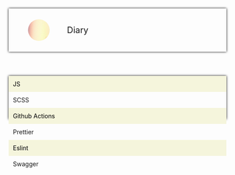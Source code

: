 <header style="height:100px; box-shadow:0 0 5px #000;display:flex;align-items:center; padding-inline: 5px">
<figure style="width:50px; height:50px; border-radius:50%; padding:0; overflow:hidden">
    <img style="width:100%; height: 200px" src="./public/images/bg.jpg">
</figure>
<span style="font-size: 20px">Diary</span>
</header>
<main style="height:100px; box-shadow:0 0 5px #000;">
<ul style="list-style:none; flex-direction:column;padding:0; margin:0">
    <li style="padding:10px;background-color:beige; color: #000">JS</li>
    <li style="padding:10px;">SCSS</li>
    <li style="padding:10px;background-color:beige; color: #000">Github Actions</li>
    <li style="padding:10px;">Prettier</li>
    <li style="padding:10px;background-color:beige; color: #000">Eslint</li>
    <li style="padding:10px;">Swagger</li>
</ul>
</main>
